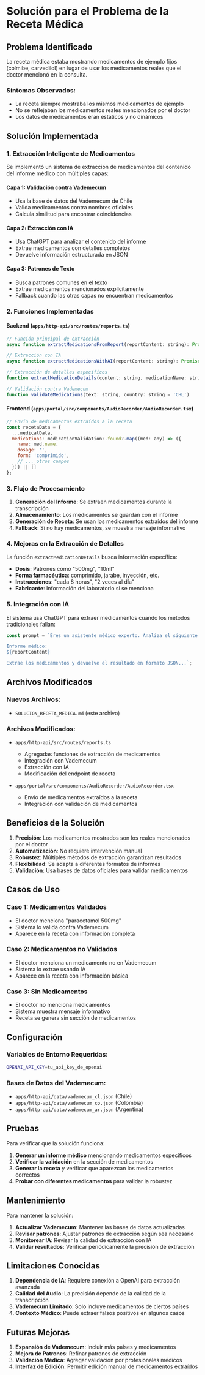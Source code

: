 # Solución para el Problema de la Receta Médica

## Problema Identificado

La receta médica estaba mostrando medicamentos de ejemplo fijos (colmibe, carvedilol) en lugar de usar los medicamentos reales que el doctor mencionó en la consulta.

### Síntomas Observados:
- La receta siempre mostraba los mismos medicamentos de ejemplo
- No se reflejaban los medicamentos reales mencionados por el doctor
- Los datos de medicamentos eran estáticos y no dinámicos

## Solución Implementada

### 1. Extracción Inteligente de Medicamentos

Se implementó un sistema de extracción de medicamentos del contenido del informe médico con múltiples capas:

#### **Capa 1: Validación contra Vademecum**
- Usa la base de datos del Vademecum de Chile
- Valida medicamentos contra nombres oficiales
- Calcula similitud para encontrar coincidencias

#### **Capa 2: Extracción con IA**
- Usa ChatGPT para analizar el contenido del informe
- Extrae medicamentos con detalles completos
- Devuelve información estructurada en JSON

#### **Capa 3: Patrones de Texto**
- Busca patrones comunes en el texto
- Extrae medicamentos mencionados explícitamente
- Fallback cuando las otras capas no encuentran medicamentos

### 2. Funciones Implementadas

#### **Backend (`apps/http-api/src/routes/reports.ts`)**

```javascript
// Función principal de extracción
async function extractMedicationsFromReport(reportContent: string): Promise<any[]>

// Extracción con IA
async function extractMedicationsWithAI(reportContent: string): Promise<any[]>

// Extracción de detalles específicos
function extractMedicationDetails(content: string, medicationName: string)

// Validación contra Vademecum
function validateMedications(text: string, country: string = 'CHL')
```

#### **Frontend (`apps/portal/src/components/AudioRecorder/AudioRecorder.tsx`)**

```javascript
// Envío de medicamentos extraídos a la receta
const recetaData = {
  ...medicalData,
  medications: medicationValidation?.found?.map((med: any) => ({
    name: med.name,
    dosage: '',
    form: 'comprimido',
    // ... otros campos
  })) || []
};
```

### 3. Flujo de Procesamiento

1. **Generación del Informe**: Se extraen medicamentos durante la transcripción
2. **Almacenamiento**: Los medicamentos se guardan con el informe
3. **Generación de Receta**: Se usan los medicamentos extraídos del informe
4. **Fallback**: Si no hay medicamentos, se muestra mensaje informativo

### 4. Mejoras en la Extracción de Detalles

La función `extractMedicationDetails` busca información específica:

- **Dosis**: Patrones como "500mg", "10ml"
- **Forma farmacéutica**: comprimido, jarabe, inyección, etc.
- **Instrucciones**: "cada 8 horas", "2 veces al día"
- **Fabricante**: Información del laboratorio si se menciona

### 5. Integración con IA

El sistema usa ChatGPT para extraer medicamentos cuando los métodos tradicionales fallan:

```javascript
const prompt = `Eres un asistente médico experto. Analiza el siguiente informe médico y extrae todos los medicamentos mencionados con sus detalles.

Informe médico:
${reportContent}

Extrae los medicamentos y devuelve el resultado en formato JSON...`;
```

## Archivos Modificados

### Nuevos Archivos:
- `SOLUCION_RECETA_MEDICA.md` (este archivo)

### Archivos Modificados:
- `apps/http-api/src/routes/reports.ts`
  - Agregadas funciones de extracción de medicamentos
  - Integración con Vademecum
  - Extracción con IA
  - Modificación del endpoint de receta

- `apps/portal/src/components/AudioRecorder/AudioRecorder.tsx`
  - Envío de medicamentos extraídos a la receta
  - Integración con validación de medicamentos

## Beneficios de la Solución

1. **Precisión**: Los medicamentos mostrados son los reales mencionados por el doctor
2. **Automatización**: No requiere intervención manual
3. **Robustez**: Múltiples métodos de extracción garantizan resultados
4. **Flexibilidad**: Se adapta a diferentes formatos de informes
5. **Validación**: Usa bases de datos oficiales para validar medicamentos

## Casos de Uso

### Caso 1: Medicamentos Validados
- El doctor menciona "paracetamol 500mg"
- Sistema lo valida contra Vademecum
- Aparece en la receta con información completa

### Caso 2: Medicamentos no Validados
- El doctor menciona un medicamento no en Vademecum
- Sistema lo extrae usando IA
- Aparece en la receta con información básica

### Caso 3: Sin Medicamentos
- El doctor no menciona medicamentos
- Sistema muestra mensaje informativo
- Receta se genera sin sección de medicamentos

## Configuración

### Variables de Entorno Requeridas:
```bash
OPENAI_API_KEY=tu_api_key_de_openai
```

### Bases de Datos del Vademecum:
- `apps/http-api/data/vademecum_cl.json` (Chile)
- `apps/http-api/data/vademecum_co.json` (Colombia)
- `apps/http-api/data/vademecum_ar.json` (Argentina)

## Pruebas

Para verificar que la solución funciona:

1. **Generar un informe médico** mencionando medicamentos específicos
2. **Verificar la validación** en la sección de medicamentos
3. **Generar la receta** y verificar que aparezcan los medicamentos correctos
4. **Probar con diferentes medicamentos** para validar la robustez

## Mantenimiento

Para mantener la solución:

1. **Actualizar Vademecum**: Mantener las bases de datos actualizadas
2. **Revisar patrones**: Ajustar patrones de extracción según sea necesario
3. **Monitorear IA**: Revisar la calidad de extracción con IA
4. **Validar resultados**: Verificar periódicamente la precisión de extracción

## Limitaciones Conocidas

1. **Dependencia de IA**: Requiere conexión a OpenAI para extracción avanzada
2. **Calidad del Audio**: La precisión depende de la calidad de la transcripción
3. **Vademecum Limitado**: Solo incluye medicamentos de ciertos países
4. **Contexto Médico**: Puede extraer falsos positivos en algunos casos

## Futuras Mejoras

1. **Expansión de Vademecum**: Incluir más países y medicamentos
2. **Mejora de Patrones**: Refinar patrones de extracción
3. **Validación Médica**: Agregar validación por profesionales médicos
4. **Interfaz de Edición**: Permitir edición manual de medicamentos extraídos
